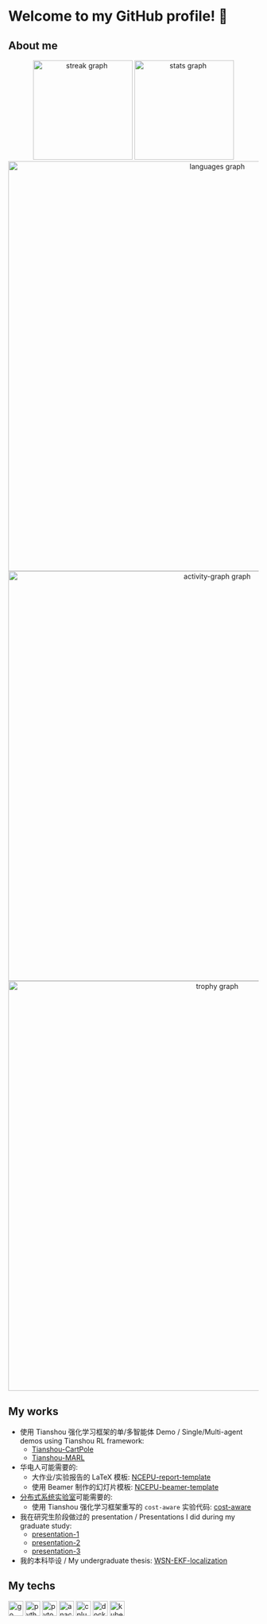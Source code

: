 # Welcome to my GitHub profile! 🎉

## About me

<div align="center">
  <img src="https://streak-stats.demolab.com?user=liuzhaoze&locale=en&mode=weekly&theme=blueberry&hide_border=false&border_radius=5" height="200" alt="streak graph"  />
  <img src="https://github-readme-stats.vercel.app/api?username=liuzhaoze&hide_title=false&hide_rank=true&show_icons=true&include_all_commits=true&count_private=true&disable_animations=false&theme=blueberry&locale=en&hide_border=false" height="200" alt="stats graph"  />
  <img src="https://github-readme-stats.vercel.app/api/top-langs?username=liuzhaoze&locale=en&hide_title=false&layout=compact&card_width=800&langs_count=6&theme=blueberry&hide_border=false" width="825" alt="languages graph"  />
  <img src="https://github-readme-activity-graph.vercel.app/graph?username=liuzhaoze&theme=noctis-minimus&bg_color=242938&color=7497e2&line=26ae85&point=82aaff&radius=10&area=true&hide_title=false&hide_border=false&custom_title=Contribution%20Graph" width="825" alt="activity-graph graph"  />
  <img src="https://github-profile-trophy.vercel.app?username=liuzhaoze&theme=tokyonight&column=9&no-bg=false&margin-w=5&margin-h=5&no-frame=false" width="825" alt="trophy graph"  />
</div>

## My works

- 使用 Tianshou 强化学习框架的单/多智能体 Demo / Single/Multi-agent demos using Tianshou RL framework:
  - [Tianshou-CartPole](https://github.com/liuzhaoze/Tianshou-CartPole)
  - [Tianshou-MARL](https://github.com/liuzhaoze/Tianshou-MARL)
- 华电人可能需要的:
  - 大作业/实验报告的 LaTeX 模板: [NCEPU-report-template](https://github.com/liuzhaoze/NCEPU-report-template)
  - 使用 Beamer 制作的幻灯片模板: [NCEPU-beamer-template](https://github.com/liuzhaoze/NCEPU-beamer-template)
- [分布式系统实验室](http://distsys.org.cn/)可能需要的:
  - 使用 Tianshou 强化学习框架重写的 `cost-aware` 实验代码: [cost-aware](https://github.com/liuzhaoze/cost-aware)
- 我在研究生阶段做过的 presentation / Presentations I did during my graduate study:
  - [presentation-1](https://github.com/liuzhaoze/presentation-1)
  - [presentation-2](https://github.com/liuzhaoze/presentation-2)
  - [presentation-3](https://github.com/liuzhaoze/presentation-3)
- 我的本科毕设 / My undergraduate thesis: [WSN-EKF-localization](https://github.com/liuzhaoze/WSN-EKF-localization)

## My techs

<div align="left">
  <img src="https://img.shields.io/badge/Go-00ADD8?logo=go&logoColor=white&style=for-the-badge" height="30" alt="go logo"  />
  <img src="https://img.shields.io/badge/Python-3776AB?logo=python&logoColor=white&style=for-the-badge" height="30" alt="python logo"  />
  <img src="https://img.shields.io/badge/PyTorch-EE4C2C?logo=pytorch&logoColor=white&style=for-the-badge" height="30" alt="pytorch logo"  />
  <img src="https://img.shields.io/badge/Anaconda-44A833?logo=anaconda&logoColor=white&style=for-the-badge" height="30" alt="anaconda logo"  />
  <img src="https://img.shields.io/badge/C++-00599C?logo=cplusplus&logoColor=white&style=for-the-badge" height="30" alt="cplusplus logo"  />
  <img src="https://img.shields.io/badge/Docker-2496ED?logo=docker&logoColor=white&style=for-the-badge" height="30" alt="docker logo"  />
  <img src="https://img.shields.io/badge/Kubernetes-326CE5?logo=kubernetes&logoColor=white&style=for-the-badge" height="30" alt="kubernetes logo"  />
</div>

